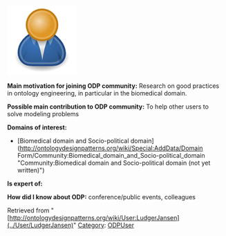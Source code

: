 [![Image:ODPUser.png](../images/a/a6/ODPUser.png)](../Image/ODPUser.png "Image:ODPUser.png")




  





__Main motivation for joining ODP community:__ Research on good practices in ontology engineering, in particular in the biomedical domain.


__Possible main contribution to ODP community:__ To help other users to solve modeling problems


__Domains of interest:__



* [Biomedical domain and Socio-political domain](http://ontologydesignpatterns.org/wiki/Special:AddData/Domain Form/Community:Biomedical_domain_and_Socio-political_domain "Community:Biomedical domain and Socio-political domain (not yet written)")


__Is expert of:__


  

__How did I know about ODP:__ conference/public events, colleagues






Retrieved from "[http://ontologydesignpatterns.org/wiki/User:LudgerJansen](../User/LudgerJansen)"
 [Category](http://ontologydesignpatterns.org/wiki/Special:Categories "Special:Categories"): [ODPUser](../Category/ODPUser "Category:ODPUser")